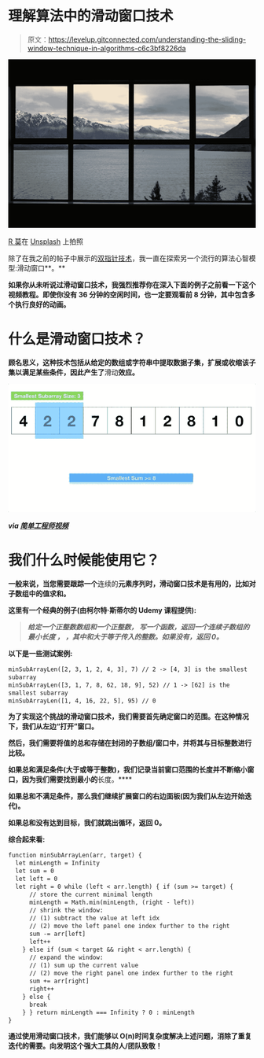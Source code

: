 # 理解算法中的滑动窗口技术

> 原文：<https://levelup.gitconnected.com/understanding-the-sliding-window-technique-in-algorithms-c6c3bf8226da>

![](img/a5f1126656d5598de80951514452b0c9.png)

[R 莫](https://unsplash.com/@mooo3721?utm_source=medium&utm_medium=referral)在 [Unsplash](https://unsplash.com?utm_source=medium&utm_medium=referral) 上拍照

除了在我之前的帖子中展示的[双指针技术](/using-two-pointer-technique-to-optimize-algorithm-solutions-49271becb34d)，我一直在探索另一个流行的算法心智模型:滑动窗口**。**

**如果你从未听说过滑动窗口技术，我强烈推荐你在深入下面的例子之前看一下这个视频教程。即使你没有 36 分钟的空闲时间，也一定要观看前 8 分钟，其中包含多个执行良好的动画。**

# **什么是滑动窗口技术？**

**顾名思义，这种技术包括从给定的数组或字符串中提取数据子集，扩展或收缩该子集以满足某些条件，因此产生了**滑动**效应。**

**![](img/dec3e9f0fe42a1429b7f87cca82103c9.png)**

***via* [*简单工程师视频*](https://www.youtube.com/watch?v=MK-NZ4hN7rs)**

# **我们什么时候能使用它？**

**一般来说，当您需要跟踪一个**连续的**元素序列时，滑动窗口技术是有用的，比如对子数组中的值求和。**

**这里有一个经典的例子(由柯尔特·斯蒂尔的 Udemy 课程提供):**

> ***给定一个正整数数组和一个正整数，
> 写一个函数，返回一个连续子数组的* ***最小长度*** *，
> ，其中和大于等于传入的整数。如果没有，返回 0。***

**以下是一些测试案例:**

```
minSubArrayLen([2, 3, 1, 2, 4, 3], 7) // 2 -> [4, 3] is the smallest subarray
minSubArrayLen([3, 1, 7, 8, 62, 18, 9], 52) // 1 -> [62] is the smallest subarray
minSubArrayLen([1, 4, 16, 22, 5], 95) // 0
```

**为了实现这个挑战的滑动窗口技术，我们需要首先确定窗口的范围。在这种情况下，我们从左边“打开”窗口。**

**然后，我们需要将值的总和存储在封闭的子数组/窗口中，并将其与目标整数进行比较。**

**如果总和满足条件(大于或等于整数)，我们记录当前窗口范围的长度并不断缩小窗口，因为我们需要找到最小的**长度。****

**如果总和不满足条件，那么我们继续扩展窗口的右边面板(因为我们从左边开始迭代)。**

**如果总和没有达到目标，我们就跳出循环，返回 0。**

**综合起来看:**

```
function minSubArrayLen(arr, target) {
  let minLength = Infinity
  let sum = 0
  let left = 0
  let right = 0 while (left < arr.length) { if (sum >= target) {
      // store the current minimal length
      minLength = Math.min(minLength, (right - left))
      // shrink the window: 
      // (1) subtract the value at left idx
      // (2) move the left panel one index further to the right
      sum -= arr[left]
      left++
    } else if (sum < target && right < arr.length) {
      // expand the window:
      // (1) sum up the current value
      // (2) move the right panel one index further to the right
      sum += arr[right]
      right++
    } else {
      break
    } } return minLength === Infinity ? 0 : minLength
}
```

**通过使用滑动窗口技术，我们能够以 O(n)时间复杂度解决上述问题，消除了重复迭代的需要。向发明这个强大工具的人/团队致敬！**